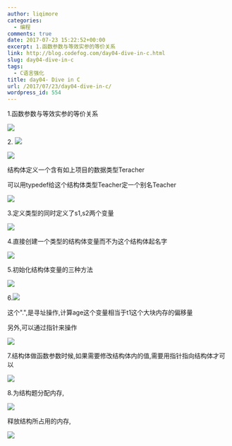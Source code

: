 ```yaml
---
author: liqimore
categories:
  - 编程
comments: true
date: 2017-07-23 15:22:52+00:00
excerpt: 1.函数参数与等效实参的等价关系
link: http://blog.codefog.com/day04-dive-in-c.html
slug: day04-dive-in-c
tags:
  - C语言强化
title: day04- Dive in C
url: /2017/07/23/day04-dive-in-c/
wordpress_id: 554
---
```



1.函数参数与等效实参的等价关系

![](https://static.codefog.com/qiniu/old/2017/07/ee46559d3df289da5a7bd7132817027c.png)

2. ![](https://static.codefog.com/qiniu/old/2017/07/c7c1a81ce06b4263baa0c45764d7f18a.png)

![](https://static.codefog.com/qiniu/old/2017/07/02f91d77afaece2673abb5df7feeba16.png)

结构体定义一个含有如上项目的数据类型Teracher

可以用typedef给这个结构体类型Teacher定一个别名Teacher

![](https://static.codefog.com/qiniu/old/2017/07/51bdf0189309dc0bc76b07d74814adb9.png)

3.定义类型的同时定义了s1,s2两个变量

![](https://static.codefog.com/qiniu/old/2017/07/851357e03c8891b6181c459221fb452d.png)

4.直接创建一个类型的结构体变量而不为这个结构体起名字

![](https://static.codefog.com/qiniu/old/2017/07/4ba71f52a354026883da7af45de26506.png)

5.初始化结构体变量的三种方法

![](https://static.codefog.com/qiniu/old/2017/07/6359abaea28e4a9c29476f551c6c32fa.png)

6.![](https://static.codefog.com/qiniu/old/2017/07/70a305d77945ea5a752199af978fa47f.png)

这个".",是寻址操作,计算age这个变量相当于t1这个大块内存的偏移量

另外,可以通过指针来操作

![](https://static.codefog.com/qiniu/old/2017/07/2bf9f0c360ca34f9ad88d5cf556fc550.png)

7.结构体做函数参数时候,如果需要修改结构体内的值,需要用指针指向结构体才可以

![](https://static.codefog.com/qiniu/old/2017/07/ba865876df309025a6664e15d74ff453.png)

8.为结构题分配内存,

![](https://static.codefog.com/qiniu/old/2017/07/520fba1a2206d215e9a885114f536384.png)

释放结构所占用的内存,

![](https://static.codefog.com/qiniu/old/2017/07/2a4d24d4be8034778558b2eaba2d4e35.png)